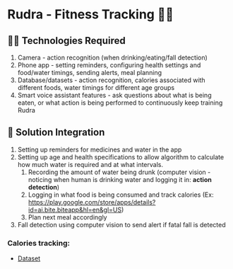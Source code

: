 # Rudra - Fitness Tracking 🏋️‍♀️

## 👩‍💻 Technologies Required
1. Camera - action recognition (when drinking/eating/fall detection)
2. Phone app - setting reminders, configuring health settings and food/water timings, sending alerts, meal planning
3. Database/datasets - action recognition, calories associated with different foods, water timings for different age groups
4. Smart voice assistant features - ask questions about what is being eaten, or what action is being performed to continuously keep training Rudra

## 🎋 Solution Integration
1. Setting up reminders for medicines and water in the app 
2. Setting up age and health specifications to allow algorithm to calculate how much water is required and at what intervals.
    1. Recording the amount of water being drunk (computer vision - noticing when human is drinking water and logging it in: **action detection**)
    2. Logging in what food is being consumed and track calories (Ex: https://play.google.com/store/apps/details?id=ai.bite.biteapp&hl=en&gl=US) 
    3. Plan next meal accordingly 
3. Fall detection using computer vision to send alert if fatal fall is detected

### Calories tracking:
- [Dataset](https://1drv.ms/x/s!AnDu-U4MsQkrg3VJmrpoxE28eA2r?e=rCpYNE)
